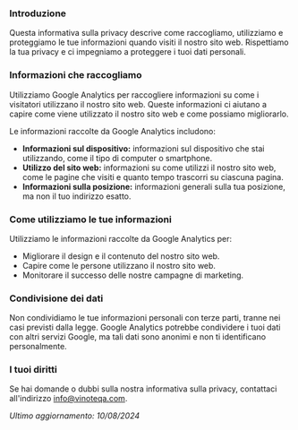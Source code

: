 ### Introduzione

Questa informativa sulla privacy descrive come raccogliamo, utilizziamo e proteggiamo le tue informazioni quando visiti il nostro sito web. Rispettiamo la tua privacy e ci impegniamo a proteggere i tuoi dati personali.

### Informazioni che raccogliamo

Utilizziamo Google Analytics per raccogliere informazioni su come i visitatori utilizzano il nostro sito web. Queste informazioni ci aiutano a capire come viene utilizzato il nostro sito web e come possiamo migliorarlo.

Le informazioni raccolte da Google Analytics includono:

- **Informazioni sul dispositivo:** informazioni sul dispositivo che stai utilizzando, come il tipo di computer o smartphone.
- **Utilizzo del sito web:** informazioni su come utilizzi il nostro sito web, come le pagine che visiti e quanto tempo trascorri su ciascuna pagina.
- **Informazioni sulla posizione:** informazioni generali sulla tua posizione, ma non il tuo indirizzo esatto.

### Come utilizziamo le tue informazioni

Utilizziamo le informazioni raccolte da Google Analytics per:

- Migliorare il design e il contenuto del nostro sito web.
- Capire come le persone utilizzano il nostro sito web.
- Monitorare il successo delle nostre campagne di marketing.

### Condivisione dei dati

Non condividiamo le tue informazioni personali con terze parti, tranne nei casi previsti dalla legge. Google Analytics potrebbe condividere i tuoi dati con altri servizi Google, ma tali dati sono anonimi e non ti identificano personalmente.

### I tuoi diritti

Se hai domande o dubbi sulla nostra informativa sulla privacy, contattaci all'indirizzo [info@vinoteqa.com](mailto:info@vinoteqa.com).

_Ultimo aggiornamento: 10/08/2024_
